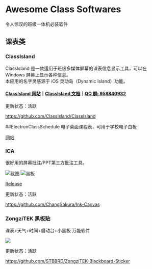 # Awesome Class Softwares

令人惊叹的班级一体机必装软件

## 课表类

### ClassIsland

ClassIsland 是一款适用于班级多媒体屏幕的课表信息显示工具，可以在 Windows 屏幕上显示各种信息。<br/>
本应用的名字灵感源于 iOS 灵动岛（Dynamic Island）功能。

#### [ClassIsland 网站](https://classisland.tech/)｜[ClassIsland 文档](https://docs.classisland.tech/zh-cn/latest/)｜[QQ 群: 958840932](https://qm.qq.com/q/4NsDQKiAuQ)

更新状态：活跃

https://github.com/ClassIsland/ClassIsland


##ElectronClassSchedule
电子桌面课程表，可用于学校电子白板

[网站](https://github.com/EnderWolf006/ElectronClassSchedule)


### ICA
很好用的屏幕批注/PPT第三方批注工具。

![截图](https://github.com/ChangSakura/Ink-Canvas/raw/master/Images/Ink-Canvas-For-Annotation%20Screenshot.png)
![黑板](https://github.com/ChangSakura/Ink-Canvas/raw/master/Images/Ink-Canvas-For-Annotation%20Blackboard%20Screenshot.png)

[Release](https://github.com/ChangSakura/Ink-Canvas/releases/latest "Latest Releases")

更新状态：活跃

https://github.com/ChangSakura/Ink-Canvas


### ZongziTEK 黑板贴
课表+天气+时间+启动台+小黑板 万能软件

![](https://camo.githubusercontent.com/9f543bad9f31a968f1c7cde133b8d18207488af562f5cd768e0c78496c5d7e72/68747470733a2f2f692e706f7374696d672e63632f50664338397066512f4c696768742e706e67)

更新状态：活跃

https://github.com/STBBRD/ZongziTEK-Blackboard-Sticker
